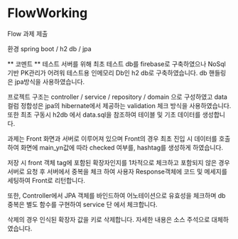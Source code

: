# FlowWorking
Flow 과제 제출

환경 
spring boot / h2 db / jpa 

** 코멘트 ** 
테스트 서버를 위해 최초 테스트 db를 firebase로 구축하였으나 NoSql기반 PK관리가 어려워
테스트용 인메모리 Db인 h2 db로 구축하였습니다. db 핸들링은 jpa방식을 사용하였습니다.

프로젝트 구조는 controller / service / repository / domain 으로 구성하였고 data 컬럼 정합성은
jpa의 hibernate에서 제공하는 validation 체크 방식을 사용하였습니다. 또한 최초 구동시 h2db 에서 
data.sql을 참조하여 테이블 및 기초 데이터를 생성합니다.

과제는 Front 화면과 서버로 이루어져 있으며 Front의 경우 최초 진입 시 데이터를 호출하여 화면에
main_yn값에 따라 checked 여부를, hashtag를 생성하게 하였습니다.

저장 시 front 객체 tag에 포함된 확장자인지를 1차적으로 체크하고 포함되지 않은 경우 서버로 요청 후
서버에서 중복을 체크 하여 사용자 Response객체에 코드 및 메세지를 세팅하여 Front로 리턴합니다.

또한, Controller에서 JPA 객체를 바인드하여 어노테이션으로 유효성을 체크하며 db 중복은 별도 함수를
구현하여 service 단 에서 체크합니다.

삭제의 경우 인식된 확장자 값을 키로 삭제합니다. 자세한 내용은 소스 주석으로 대체하였습니다.
